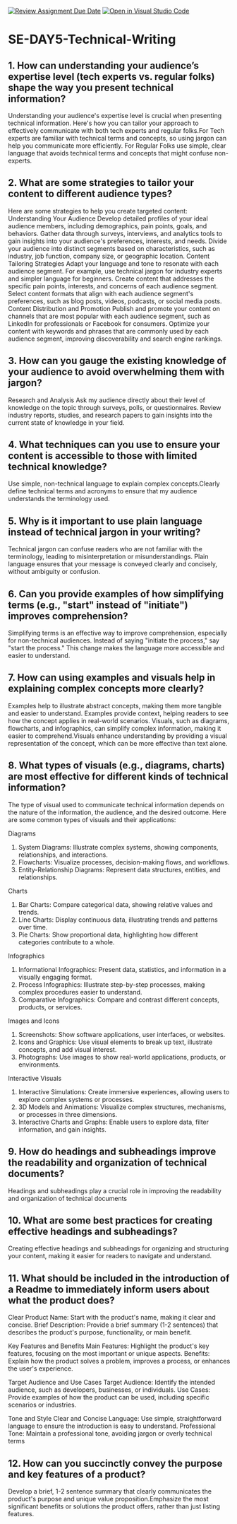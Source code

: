 [![Review Assignment Due Date](https://classroom.github.com/assets/deadline-readme-button-22041afd0340ce965d47ae6ef1cefeee28c7c493a6346c4f15d667ab976d596c.svg)](https://classroom.github.com/a/zsAR-pyY)
[![Open in Visual Studio Code](https://classroom.github.com/assets/open-in-vscode-2e0aaae1b6195c2367325f4f02e2d04e9abb55f0b24a779b69b11b9e10269abc.svg)](https://classroom.github.com/online_ide?assignment_repo_id=18441048&assignment_repo_type=AssignmentRepo)
# SE-DAY5-Technical-Writing
## 1. How can understanding your audience’s expertise level (tech experts vs. regular folks) shape the way you present technical information?
Understanding your audience's expertise level is crucial when presenting technical information. Here's how you can tailor your approach to effectively communicate with both tech experts and regular folks.For Tech experts are familiar with technical terms and concepts, so using jargon can help you communicate more efficiently.
For Regular Folks use simple, clear language that avoids technical terms and concepts that might confuse non-experts.

## 2. What are some strategies to tailor your content to different audience types?
Here are some strategies to help you create targeted content:
Understanding Your Audience
 Develop detailed profiles of your ideal audience members, including demographics, pain points, goals, and behaviors.
 Gather data through surveys, interviews, and analytics tools to gain insights into your audience's preferences, interests, and needs.
 Divide your audience into distinct segments based on characteristics, such as industry, job function, company size, or geographic location.
Content Tailoring Strategies
Adapt your language and tone to resonate with each audience segment. For example, use technical jargon for industry experts and simpler language for beginners.
Create content that addresses the specific pain points, interests, and concerns of each audience segment.
Select content formats that align with each audience segment's preferences, such as blog posts, videos, podcasts, or social media posts.
Content Distribution and Promotion
 Publish and promote your content on channels that are most popular with each audience segment, such as LinkedIn for professionals or Facebook for consumers.
Optimize your content with keywords and phrases that are commonly used by each audience segment, improving discoverability and search engine rankings.

## 3. How can you gauge the existing knowledge of your audience to avoid overwhelming them with jargon?
Research and Analysis
 Ask my  audience directly about their level of knowledge on the topic through surveys, polls, or questionnaires. Review industry reports, studies, and research papers to gain insights into the current state of knowledge in your field.

## 4. What techniques can you use to ensure your content is accessible to those with limited technical knowledge?
 Use simple, non-technical language to explain complex concepts.Clearly define technical terms and acronyms to ensure that my audience understands the terminology used.

## 5. Why is it important to use plain language instead of technical jargon in your writing?
Technical jargon can confuse readers who are not familiar with the terminology, leading to misinterpretation or misunderstandings. Plain language ensures that your message is conveyed clearly and concisely, without ambiguity or confusion.

## 6. Can you provide examples of how simplifying terms (e.g., "start" instead of "initiate") improves comprehension?
Simplifying terms is an effective way to improve comprehension, especially for non-technical audiences. 
Instead of saying "initiate the process," say "start the process." This change makes the language more accessible and easier to understand.

## 7. How can using examples and visuals help in explaining complex concepts more clearly?
Examples help to illustrate abstract concepts, making them more tangible and easier to understand. Examples provide context, helping readers to see how the concept applies in real-world scenarios.
Visuals, such as diagrams, flowcharts, and infographics, can simplify complex information, making it easier to comprehend.Visuals enhance understanding by providing a visual representation of the concept, which can be more effective than text alone.

## 8. What types of visuals (e.g., diagrams, charts) are most effective for different kinds of technical information?
The type of visual used to communicate technical information depends on the nature of the information, the audience, and the desired outcome. Here are some common types of visuals and their applications:

Diagrams
1. System Diagrams: Illustrate complex systems, showing components, relationships, and interactions.
2. Flowcharts: Visualize processes, decision-making flows, and workflows.
3. Entity-Relationship Diagrams: Represent data structures, entities, and relationships.

Charts
1. Bar Charts: Compare categorical data, showing relative values and trends.
2. Line Charts: Display continuous data, illustrating trends and patterns over time.
3. Pie Charts: Show proportional data, highlighting how different categories contribute to a whole.

Infographics
1. Informational Infographics: Present data, statistics, and information in a visually engaging format.
2. Process Infographics: Illustrate step-by-step processes, making complex procedures easier to understand.
3. Comparative Infographics: Compare and contrast different concepts, products, or services.

Images and Icons
1. Screenshots: Show software applications, user interfaces, or websites.
2. Icons and Graphics: Use visual elements to break up text, illustrate concepts, and add visual interest.
3. Photographs: Use images to show real-world applications, products, or environments.

Interactive Visuals
1. Interactive Simulations: Create immersive experiences, allowing users to explore complex systems or processes.
2. 3D Models and Animations: Visualize complex structures, mechanisms, or processes in three dimensions.
3. Interactive Charts and Graphs: Enable users to explore data, filter information, and gain insights.
   
## 9. How do headings and subheadings improve the readability and organization of technical documents?
Headings and subheadings play a crucial role in improving the readability and organization of technical documents

## 10. What are some best practices for creating effective headings and subheadings?
Creating effective headings and subheadings for organizing and structuring your content, making it easier for readers to navigate and understand.

## 11. What should be included in the introduction of a Readme to immediately inform users about what the product does?

 Clear Product Name: Start with the product's name, making it clear and concise.
 Brief Description: Provide a brief summary (1-2 sentences) that describes the product's purpose, functionality, or main benefit.

Key Features and Benefits
 Main Features: Highlight the product's key features, focusing on the most important or unique aspects.
 Benefits: Explain how the product solves a problem, improves a process, or enhances the user's experience.

Target Audience and Use Cases
Target Audience: Identify the intended audience, such as developers, businesses, or individuals.
 Use Cases: Provide examples of how the product can be used, including specific scenarios or industries.

Tone and Style
Clear and Concise Language: Use simple, straightforward language to ensure the introduction is easy to understand.
 Professional Tone: Maintain a professional tone, avoiding jargon or overly technical terms
 
## 12. How can you succinctly convey the purpose and key features of a product?
Develop a brief, 1-2 sentence summary that clearly communicates the product's purpose and unique value proposition.Emphasize the most significant benefits or solutions the product offers, rather than just listing features.


